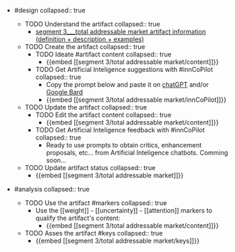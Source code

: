 
- #design
   collapsed:: true
  - TODO Understand the artifact
    collapsed:: true
    - [segment 3___total addressable market artifact information (definition + description + examples)](https://go.innbok.com/#/page/innBoK%2Fsegment-%28id%29%2Ftotal-addressable-market%2Finfo)
  - TODO Create the artifact
     collapsed:: true
    - TODO Ideate #artifact content
      collapsed:: true
      - {{embed [[segment 3/total addressable market/content]]}}
    - TODO Get Artificial Inteligence suggestions with #innCoPilot
      collapsed:: true
      - Copy the prompt below and paste it on [chatGPT](https://chat.openai.com) and/or [Google Bard](https://bard.google.com/chat)
      - {{embed [[segment 3/total addressable market/innCoPilot]]}}
  - TODO Update the artifact
    collapsed:: true
    - TODO Edit the artifact content
     collapsed:: true
      - {{embed [[segment 3/total addressable market/content]]}}
    - TODO Get Artificial Inteligence feedback with #innCoPilot
      collapsed:: true
      - Ready to use prompts to obtain critics, enhancement proposals, etc... from Artificial Inteligence chatbots. Comming soon...
  - TODO Update artifact status
    collapsed:: true
    - {{embed [[segment 3/total addressable market]]}}


- #analysis
  collapsed:: true
  - TODO Use the artifact #markers
    collapsed:: true
    - Use the [[weight]] - [[uncertainty]] - [[attention]] markers to qualify the artifact's content:
      - {{embed [[segment 3/total addressable market/content]]}}
  - TODO Asses the artifact #keys
    collapsed:: true
    - {{embed [[segment 3/total addressable market/keys]]}}



